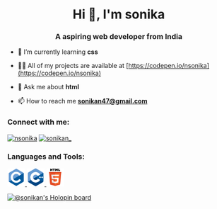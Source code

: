 <h1 align="center">Hi 👋, I'm sonika</h1>
<h3 align="center">A aspiring web developer from India</h3>

- 🌱 I’m currently learning **css**

- 👨‍💻 All of my projects are available at [https://codepen.io/nsonika](https://codepen.io/nsonika)

- 💬 Ask me about **html**

- 📫 How to reach me **sonikan47@gmail.com**

<h3 align="left">Connect with me:</h3>
<p align="left">
<a href="https://codepen.io/nsonika" target="blank"><img align="center" src="https://raw.githubusercontent.com/rahuldkjain/github-profile-readme-generator/master/src/images/icons/Social/codepen.svg" alt="nsonika" height="30" width="40" /></a>
<a href="https://twitter.com/sonikan_" target="blank"><img align="center" src="https://raw.githubusercontent.com/rahuldkjain/github-profile-readme-generator/master/src/images/icons/Social/twitter.svg" alt="sonikan_" height="30" width="40" /></a>
</p>

<h3 align="left">Languages and Tools:</h3>
<p align="left"> <a href="https://www.cprogramming.com/" target="_blank" rel="noreferrer"> <img src="https://raw.githubusercontent.com/devicons/devicon/master/icons/c/c-original.svg" alt="c" width="40" height="40"/> </a> <a href="https://www.w3schools.com/cpp/" target="_blank" rel="noreferrer"> <img src="https://raw.githubusercontent.com/devicons/devicon/master/icons/cplusplus/cplusplus-original.svg" alt="cplusplus" width="40" height="40"/> </a> <a href="https://www.w3.org/html/" target="_blank" rel="noreferrer"> <img src="https://raw.githubusercontent.com/devicons/devicon/master/icons/html5/html5-original-wordmark.svg" alt="html5" width="40" height="40"/> </a> </p>

[![@sonikan's Holopin board](https://holopin.io/api/user/board?user=sonikan)](https://holopin.io/@sonikan)
